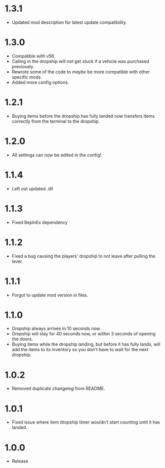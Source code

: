 # 1.3.1
+ Updated mod description for latest update compatibility.
# 1.3.0
+ Compatible with v56.
+ Calling in the dropship will not get stuck if a vehicle was purchased previously.
+ Rewrote some of the code to *maybe* be more compatible with other specific mods.
+ Added more config options.
# 1.2.1
+ Buying items before the dropship has fully landed now transfers items correctly from the terminal to the dropship.
# 1.2.0
+ All settings can now be edited in the config!
# 1.1.4
+ Left out updated .dll
# 1.1.3
+ Fixed BepInEx dependency
# 1.1.2
+ Fixed a bug causing the players' dropship to not leave after pulling the lever.
# 1.1.1
+ Forgot to update mod version in files.
# 1.1.0
+ Dropship always arrives in 10 seconds now.
+ Dropship will stay for 40 seconds now, or within 3 seconds of opening the doors.
+ Buying items while the dropship landing, but before it has fully lands, will add the items to its inventory so you don't have to wait for the next dropship.
# 1.0.2
+ Removed duplicate changelog from README.
# 1.0.1
+ Fixed issue where item dropship timer wouldn't start counting until it has landed.
# 1.0.0
+ Release